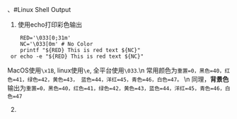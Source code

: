 、#Linux Shell Output

1. 使用echo打印彩色输出
 ``` 
     RED='\033[0;31m'
     NC='\033[0m' # No Color
     printf "${RED} This is red text ${NC}" 
  or echo -e "${RED} This is red text ${NC}" 
```
  MacOS使用`\x1B`, linux使用`\e`, 全平台使用`\033`.\n
  常用颜色为`重置=0，黑色=40，红色=41，绿色=42，黄色=43，
蓝色=44，洋红=45，青色=46，白色=47。` \n
  同理，<b>背景色</b>输出为`重置=0，黑色=40，红色=41，绿色=42，黄色=43，蓝色=44，洋红=45，青色=46，白色=47`

2. 
